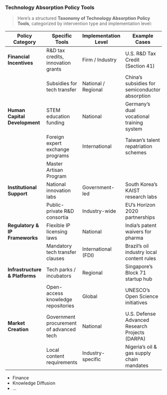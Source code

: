 ### **Technology Absorption Policy Tools**

> Here’s a structured **Taxonomy of Technology Absorption Policy Tools**, categorized by intervention type and implementation level:
> 

| **Policy Category** | **Specific Tools** | **Implementation Level** | **Example Cases** |
| --- | --- | --- | --- |
| **Financial Incentives** | R&D tax credits, innovation grants | Firm / Industry | U.S. R&D Tax Credit (Section 41) |
|  | Subsidies for tech transfer | National / Regional | China’s subsidies for semiconductor absorption |
| **Human Capital Development** | STEM education funding | National | Germany’s dual vocational training system |
|  | Foreign expert exchange programs | International | Taiwan’s talent repatriation schemes |
|  | Master Artisan Program |  |  |
| **Institutional Support** | National innovation labs | Government-led | South Korea’s KAIST research labs |
|  | Public-private R&D consortia | Industry-wide | EU’s Horizon 2020 partnerships |
| **Regulatory & IP Frameworks** | Flexible IP licensing laws | National | India’s patent waivers for pharma |
|  | Mandatory tech transfer clauses | International (FDI) | Brazil’s oil industry local content rules |
| **Infrastructure & Platforms** | Tech parks / incubators | Regional | Singapore’s Block 71 startup hub |
|  | Open-access knowledge repositories | Global | UNESCO’s Open Science initiatives |
| **Market Creation** | Government procurement of advanced tech | National | U.S. Defense Advanced Research Projects (DARPA) |
|  | Local content requirements | Industry-specific | Nigeria’s oil & gas supply chain mandates |

- Finance
- Knowledge Diffusion
- …